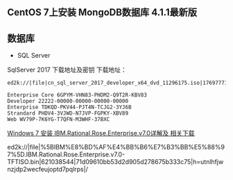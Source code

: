 <span id= "20183501">CentOS 7上安装 MongoDB数据库 4.1.1最新版</span>
----------






## 数据库 ##

- SQL Server 


SqlServer 2017 下载地址及密钥
下载地址：
```shell
ed2k://|file|cn_sql_server_2017_developer_x64_dvd_11296175.iso|1769777152|E21AE7C3576C0BDF1BC0ADC541217FAC|/

Enterprise Core 6GPYM-VHN83-PHDM2-Q9T2R-KBV83
Developer 22222-00000-00000-00000-00000
Enterprise TDKQD-PKV44-PJT4N-TCJG2-3YJ6B
Strandard PHDV4-3VJWD-N7JVP-FGPKY-XBV89
Web WV79P-7K6YG-T7QFN-M3WHF-37BXC
```



[Windows 7 安装 IBM.Rational.Rose.Enterprise.v7.0详解及 相关下载](https://blog.csdn.net/yc569484515/article/details/39383921)

ed2k://|file|%5BIBM%E8%BD%AF%E4%BB%B6%E7%B3%BB%E5%88%97%5D.IBM.Rational.Rose.Enterprise.v7.0-TFTISO.bin|621038544|71d09610bb53d2d905d278675b333c75|h=utnlhfjwnzjdp2wecfeujoptd7pqlrps|/






